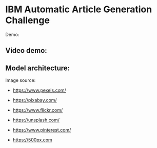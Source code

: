 # IBM Automatic Article Generation Challenge

Demo: 

## Video demo:

## Model architecture:


Image source:

- https://www.pexels.com/

- https://pixabay.com/

- https://www.flickr.com/

- https://unsplash.com/

- https://www.pinterest.com/

- https://500px.com
